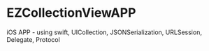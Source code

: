 # EZCollectionViewAPP
iOS APP - using swift, UICollection, JSONSerialization, URLSession, Delegate, Protocol
